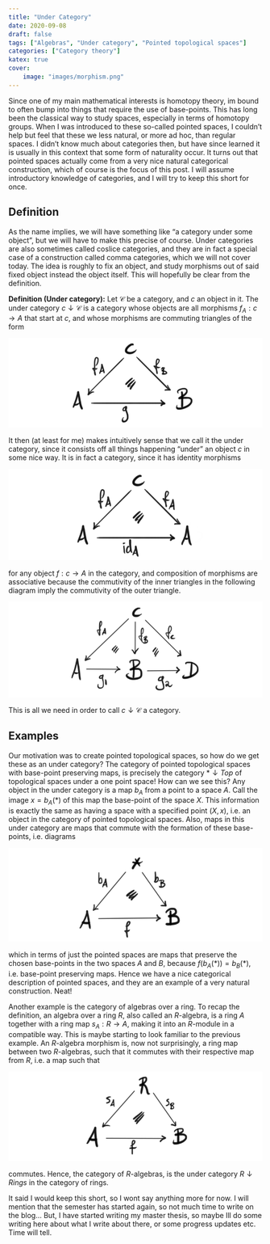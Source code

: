 ```yaml
---
title: "Under Category"
date: 2020-09-08
draft: false
tags: ["Algebras", "Under category", "Pointed topological spaces"]
categories: ["Category theory"]
katex: true
cover:
    image: "images/morphism.png"
---
```


Since one of my main mathematical interests is homotopy theory, im bound to often bump into things that require the use of base-points. This has long been the classical way to study spaces, especially in terms of homotopy groups. When I was introduced to these so-called pointed spaces, I couldn’t help but feel that these we less natural, or more ad hoc, than regular spaces. I didn’t know much about categories then, but have since learned it is usually in this context that some form of naturality occur. It turns out that pointed spaces actually come from a very nice natural categorical construction, which of course is the focus of this post. I will assume introductory knowledge of categories, and I will try to keep this short for once.

## Definition

As the name implies, we will have something like “a category under some object”, but we will have to make this precise of course. Under categories are also sometimes called coslice categories, and they are in fact a special case of a construction called comma categories, which we will not cover today. The idea is roughly to fix an object, and study morphisms out of said fixed object instead the object itself. This will hopefully be clear from the definition.

**Definition (Under category):** Let $\mathcal{C}$ be a category, and $c$ an object in it. The under category $c\downarrow \mathcal{C}$ is a category whose objects are all morphisms $f_A: c\rightarrow A$ that start at $c$, and whose morphisms are commuting triangles of the form

![Error loading image](images/morphism.png)

It then (at least for me) makes intuitively sense that we call it the under category, since it consists off all things happening “under” an object $c$ in some nice way. It is in fact a category, since it has identity morphisms

![Error loading image](images/identity.png)

for any object $f:c\rightarrow A$ in the category, and composition of morphisms are associative because the commutivity of the inner triangles in the following diagram imply the commutivity of the outer triangle.

![Error loading image](images/composition.png)

This is all we need in order to call $c\downarrow \mathcal{C}$ a category.

## Examples

Our motivation was to create pointed topological spaces, so how do we get these as an under category? The category of pointed topological spaces with base-point preserving maps, is precisely the category $\ast \downarrow Top$ of topological spaces under a one point space! How can we see this? Any object in the under category is a map $b_A$ from a point to a space $A$. Call the image $x=b_A(\ast)$ of this map the base-point of the space $X$. This information is exactly the same as having a space with a specified point $(X, x)$, i.e. an object in the category of pointed topological spaces. Also, maps in this under category are maps that commute with the formation of these base-points, i.e. diagrams

![Error loading image](images/base-point.png)

which in terms of just the pointed spaces are maps that preserve the chosen base-points in the two spaces $A$ and $B$, because $f(b_A(\ast))=b_B(\ast)$, i.e. base-point preserving maps. Hence we have a nice categorical description of pointed spaces, and they are an example of a very natural construction. Neat!

Another example is the category of algebras over a ring. To recap the definition, an algebra over a ring $R$, also called an $R$-algebra, is a ring $A$ together with a ring map $s_A: R\rightarrow A$, making it into an $R$-module in a compatible way. This is maybe starting to look familiar to the previous example. An $R$-algebra morphism is, now not surprisingly, a ring map between two $R$-algebras, such that it commutes with their respective map from $R$, i.e. a map such that

![Error loading image](images/algebra.png)

commutes. Hence, the category of $R$-algebras, is the under category $R\downarrow Rings$ in the category of rings.

It said I would keep this short, so I wont say anything more for now. I will mention that the semester has started again, so not much time to write on the blog… But, I have started writing my master thesis, so maybe Ill do some writing here about what I write about there, or some progress updates etc. Time will tell.
